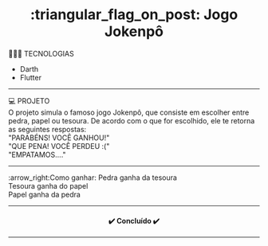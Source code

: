 <h1 align="center">:triangular_flag_on_post: Jogo Jokenpô</h1>

👨🏻‍💻 TECNOLOGIAS
- Darth
- Flutter
<hr>
💻 PROJETO <br>
O projeto simula o famoso jogo Jokenpô, que consiste em escolher entre pedra, papel ou tesoura. 
De acordo com o que for escolhido, ele te retorna as seguintes respostas:<br>
"PARABÉNS! VOCÊ GANHOU!"<br>
"QUE PENA! VOCÊ PERDEU :("<br>
"EMPATAMOS...."<br>
<hr>
:arrow_right:Como ganhar:
Pedra ganha da tesoura <br>
Tesoura ganha do papel <br>
Papel ganha da pedra <br>
<hr>
<h4 align="center"> 
	✔️  Concluído  ✔️
</h4>
<hr>
